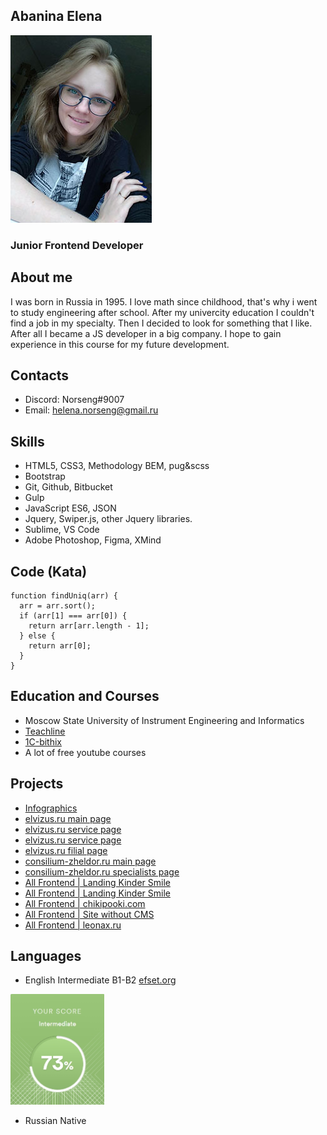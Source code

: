 ## Abanina Elena
<img src="photo.jpg" width="226">

### Junior Frontend Developer

## About me
I was born in Russia in 1995. I love math since childhood, that's why i went to study engineering after school. After my univercity education I couldn't find a job in my specialty. Then I decided to look for something that I like. After all I became a JS developer in a big company. I hope to gain experience in this course for my future development.

## Contacts
* Discord: Norseng#9007
* Email: helena.norseng@gmail.ru

## Skills
* HTML5, CSS3, Methodology BEM, pug&scss
* Bootstrap
* Git, Github, Bitbucket
* Gulp
* JavaScript ES6, JSON
* Jquery, Swiper.js, other Jquery libraries.
* Sublime, VS Code
* Adobe Photoshop, Figma, XMind

## Code (Kata)
```
function findUniq(arr) {
  arr = arr.sort();
  if (arr[1] === arr[0]) {
    return arr[arr.length - 1];
  } else {
    return arr[0];
  }
}
```

## Education and Courses
* Moscow State University of Instrument Engineering and Informatics
* [Teachline](https://teachline.ru/courses/kak-sozdat-sayt-samostoyatelno/)
* [1С-bithix](https://dev.1c-bitrix.ru/learning/)
* A lot of free youtube courses

## Projects
* [Infographics](https://itelon.ru/know/news/detail/v_rossii_ssd_zanimayut_vse_novye_rubezhi__no_polnoy_sdachi_pozitsiy_hdd_eshche_ne_predviditsya/)
* [elvizus.ru main page](https://elvizus.ru/)
* [elvizus.ru service page](https://elvizus.ru/%d1%85%d0%b8%d1%80%d1%83%d1%80%d0%b3%d0%b8%d1%8f-%d0%ba%d0%b0%d1%82%d0%b0%d1%80%d0%b0%d0%ba%d1%82%d1%8b/)
* [elvizus.ru service page](https://elvizus.ru/detskaya-oftalmologiya/)
* [elvizus.ru filial page](https://elvizus.ru/pavlovo-posadskij-filial/)
* [consilium-zheldor.ru main page](https://consilium-zheldor.ru/)
* [consilium-zheldor.ru specialists page](https://consilium-zheldor.ru/specialists/)
* [All Frontend | Landing Kinder Smile](https://star-smile.ru/kinder-smile/)
* [All Frontend | Landing Kinder Smile](https://doctor.star-smile.ru/kinder-smile/)
* [All Frontend | chikipooki.com](https://chikipooki.com/ru)
* [All Frontend | Site without CMS](https://dobro-men.ru/)
* [All Frontend | leonax.ru](https://www.leonax.ru/)

## Languages
* English Intermediate B1-B2 [efset.org](https://www.efset.org/) 
<img src="language-test.jpg" width="150">

* Russian Native
